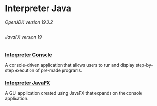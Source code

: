 # Interpreter Java

###### OpenJDK version 19.0.2
###### JavaFX version 19

#

### [Interpreter Console](Interpreter%20Console)
A console-driven application that allows users to run and display step-by-step execution of pre-made programs.

### [Interpreter JavaFX](Interpreter%20JavaFX)
A GUI application created using JavaFX that expands on the console application.
